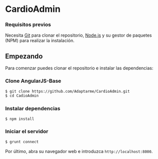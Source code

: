# CardioAdmin

### Requisitos previos
Necesita [Git](http://git-scm.com/) para clonar el repositorio, [Node.js](http://nodejs.org/) y su gestor de paquetes (NPM) para realizar la instalación.

## Empezando
Para comenzar puedes clonar el repositorio e instalar las dependencias:

### Clone AngularJS-Base
```bash
$ git clone https://github.com/Adaptarme/CardioAdmin.git
$ cd CadioAdmin
```

### Instalar dependencias
```bash
$ npm install
```

### Iniciar el servidor
```bash
$ grunt connect
```

Por último, abra su navegador web e introduzca `http://localhost:8000`.